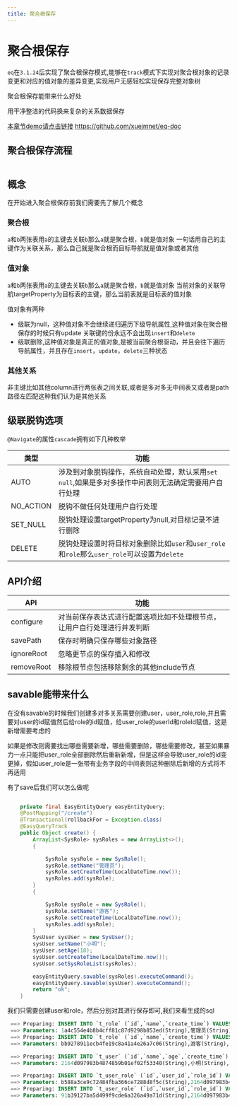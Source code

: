 ```yaml
---
title: 聚合根保存
---
```


# 聚合根保存

`eq`在`3.1.24`后实现了聚合根保存模式,能够在`track`模式下实现对聚合根对象的记录变更和对应的值对象的差异变更,实现用户无感轻松实现保存完整对象树

聚合根保存能带来什么好处

用干净整洁的代码换来复杂的关系数据保存


[本章节demo请点击链接](https://github.com/xuejmnet/eq-doc) https://github.com/xuejmnet/eq-doc

## 聚合根保存流程

<img  :src="$withBase('/images/save-flow.png')">



## 概念
在开始进入聚合根保存前我们需要先了解几个概念

### 聚合根
`a`和`b`两张表用`a`的主键去关联`b`那么`a`就是聚合根，`b`就是值对象
一句话用自己的主键作为关联关系，那么自己就是聚合根而目标导航就是值对象或者其他

### 值对象
`a`和`b`两张表用`a`的主键去关联`b`那么`a`就是聚合根，`b`就是值对象
当前对象的关联导航targetProperty为目标表的主键，那么当前表就是目标表的值对象

值对象有两种
- 级联为null，这种值对象不会继续递归遍历下级导航属性,这种值对象在聚合根保存的时候只有update 关联键的份永远不会出现`insert`和`delete`
- 级联删除,这种值对象是真正的值对象,是被当前聚合根驱动，并且会往下遍历导航属性，并且存在`insert`，`update`，`delete`三种状态


### 其他关系

非主键比如其他column进行两张表之间关联,或者是多对多无中间表又或者是path路径左匹配这种我们认为是其他关系

## 级联脱钩选项
`@Navigate`的属性`cascade`拥有如下几种枚举

类型  | 功能  
---  | --- 
AUTO  | 涉及到对象脱钩操作，系统自动处理，默认采用`set null`,如果是多对多操作中间表则无法确定需要用户自行处理
NO_ACTION  | 脱钩不做任何处理用户自行处理
SET_NULL  | 脱钩处理设置targetProperty为null,对目标记录不进行删除
DELETE | 脱钩处理设置时将目标对象删除比如`user`和`user_role`和`role`那么`user_role`可以设置为`delete`

## API介绍

API  | 功能  
---  | --- 
configure  | 对当前保存表达式进行配置选项比如不处理根节点，让用户自行处理进行并发判断
savePath  | 保存时明确只保存哪些对象路径
ignoreRoot | 忽略更节点的保存插入和修改
removeRoot | 移除根节点包括移除剩余的其他include节点

## savable能带来什么

在没有savable的时候我们创建多对多关系需要创建user，user_role,role,并且需要对user的id赋值然后给role的id赋值，给user_role的userId和roleId赋值，这是新增需要考虑的

如果是修改则需要找出哪些需要新增，哪些需要删除，哪些需要修改，甚至如果暴力一点只能把user_role全部删除然后重新新增，但是这样会导致user_role的id变更掉，假如user_role是一张带有业务字段的中间表则这种删除后新增的方式将不再适用

有了save后我们可以怎么做呢
```java

    private final EasyEntityQuery easyEntityQuery;
    @PostMapping("/create")
    @Transactional(rollbackFor = Exception.class)
    @EasyQueryTrack
    public Object create() {
        ArrayList<SysRole> sysRoles = new ArrayList<>();
        {

            SysRole sysRole = new SysRole();
            sysRole.setName("管理员");
            sysRole.setCreateTime(LocalDateTime.now());
            sysRoles.add(sysRole);
        }
        {

            SysRole sysRole = new SysRole();
            sysRole.setName("游客");
            sysRole.setCreateTime(LocalDateTime.now());
            sysRoles.add(sysRole);
        }
        SysUser sysUser = new SysUser();
        sysUser.setName("小明");
        sysUser.setAge(18);
        sysUser.setCreateTime(LocalDateTime.now());
        sysUser.setSysRoleList(sysRoles);

        easyEntityQuery.savable(sysRoles).executeCommand();
        easyEntityQuery.savable(sysUser).executeCommand();
        return "ok";
    }
```

我们只需要创建user和role，然后分别对其进行保存即可,我们来看生成的sql
```sql
 ==> Preparing: INSERT INTO `t_role` (`id`,`name`,`create_time`) VALUES (?,?,?)
 ==> Parameters: 1a4c554e4b8b4cff81c87d9298b853ed(String),管理员(String),2025-09-11T22:35:31.143878(LocalDateTime)
 ==> Preparing: INSERT INTO `t_role` (`id`,`name`,`create_time`) VALUES (?,?,?)
 ==> Parameters: bb9278911ecb4fe19c8a41a4e26a7c06(String),游客(String),2025-09-11T22:35:31.143909(LocalDateTime)

 ==> Preparing: INSERT INTO `t_user` (`id`,`name`,`age`,`create_time`) VALUES (?,?,?,?)
 ==> Parameters: 2164d097983b4874859b01ef02f53340(String),小明(String),18(Integer),2025-09-11T22:35:31.143932(LocalDateTime)

 ==> Preparing: INSERT INTO `t_user_role` (`id`,`user_id`,`role_id`) VALUES (?,?,?)
 ==> Parameters: b588a3ce9c72484fba366ce7288d8f5c(String),2164d097983b4874859b01ef02f53340(String),1a4c554e4b8b4cff81c87d9298b853ed(String)
 ==> Preparing: INSERT INTO `t_user_role` (`id`,`user_id`,`role_id`) VALUES (?,?,?)
 ==> Parameters: 91b39127ba5d499f9cde6a326a49a71d(String),2164d097983b4874859b01ef02f53340(String),bb9278911ecb4fe19c8a41a4e26a7c06(String)
```

<!-- 

### 举例一对多
```java
public class SysUser{
    @Column(primaryKey = true)
    private String id;
    private String name;

    /**
     * 用户拥有的银行卡数
     */
    @Navigate(value = RelationTypeEnum.OneToMany, selfProperty = {"id"}, targetProperty = {"uid"},partitionOrder = PartitionOrderEnum.IGNORE)
    private List<SysBankCard> bankCards;

}
```
`SysUser`和`SysBankCard`一对多,并且`selfProperty = {"id"}`为主键,所以我们认为`SysBankCard`是`SysUser`的值对象，所以如果你在构建`SysUser`的时候一起构建了`SysBankCard`那么会一并进行添加或者修改

```java

        SysUser sysUser = new SysUser();
        sysUser.setPhone("....");
        SysBankCard sysBankCard = new SysBankCard();
        sysBankCard.setCode("....");

        SysBank sysBank = new SysBank();
        sysBank.setName("....");
        sysBankCard.setBank(sysBank);

        sysUser.setBankCards(Arrays.asList(sysBankCard));

        //这么写会报错因为SysBankCard存在一个聚合根,那么会将这个聚合根的关联属性bankId赋值但是因为初始化所以sysBank还没有id会报错
//        easyEntityQuery.savable(sysUser).executeCommand();

        try(Transaction transaction = easyEntityQuery.beginTransaction()){
            easyEntityQuery.savable(sysBank).executeCommand();
            easyEntityQuery.savable(sysUser).executeCommand();
            transaction.commit();
        }
```
我们需要先保存`sysBank`,在插入时会回写`id`，然后`savable(sysUser)`的时候会回写聚合根关联属性

### 举例多对一
```java

public class SysBankCard {
    @Column(primaryKey = true)
    private String id;
    private String uid;
    /**
     * 银行卡号
     */
    private String code;

    /**
     * 所属银行
     */
    @Navigate(value = RelationTypeEnum.ManyToOne, selfProperty = {"bankId"}, targetProperty = {"id"})
    private SysBank bank;

    /**
     * 所属用户
     */
    @Navigate(value = RelationTypeEnum.ManyToOne, selfProperty = {"uid"}, targetProperty = {"id"})
    private SysUser user;
}

```

`SysBankCard`和`SysBank`是多对一，`SysBankCard`和`SysUser`也是是多对一，那么在构建`SysBankCard`的时候因为`SysBank`和`SysUser`都是`SysBankCard`的聚合根,所以savable(new SysBankCard())，哪怕`SysBankCard`添加了对应的`SysBank`或`SysUser`也只会获取聚合根的关联关系值赋值给当前`SysBankCard`
在`savable(new SysBankCard())`的时候只会保存`SysBankCard`本身
```java

        SysBankCard sysBankCard = new SysBankCard();
        sysBankCard.setCode("....");
        SysUser sysUser = easyEntityQuery.queryable(SysUser.class)
                .whereById("123").singleNotNull();
        sysBankCard.setUser(sysUser);

        //开启事务后save
        //这次保存只会新增sysBankCard并且会把sysUser的id赋值给sysBankCard的uid字段
        easyEntityQuery.savable(sysBankCard).executeCommand();
```

### 多对多
多对多这是一个比较特殊的关联关系

首先用户需要明白这个多对多的中间表是否有业务字段,也就是除了关联关系，住建和创建时间这种通用字段外的业务字段。

用户需要明确告知框架是否在多对多保存的时候处理中间表，如果存在额外业务字段那么是无法自动保存的需要用户手动处理,或者额外添加一个当前表和中间表的一对多关系。
```java

@Data
@EntityProxy
@Table("m8_user")
@FieldNameConstants
public class M8User implements ProxyEntityAvailable<M8User , M8UserProxy> {
    @Column(primaryKey = true)
    private String id;
    private String name;
    private Integer age;
    private LocalDateTime createTime;

    @Navigate(value = RelationTypeEnum.ManyToMany,
            selfProperty = {M8User.Fields.id},
            selfMappingProperty = {M8UserRole.Fields.userId},
            mappingClass = M8UserRole.class,
            targetProperty = {M8Role.Fields.id},
            targetMappingProperty = {M8UserRole.Fields.roleId}, cascade = CascadeTypeEnum.DELETE)//设置为值对象那么会自动处理中间表
    private List<M8Role> roles;
}



        M8User m8User = easyEntityQuery.queryable(M8User.class)
                .includes(m -> m.roles())
                .singleNotNull();
        List<M8Role> list = easyEntityQuery.queryable(M8Role.class)
                .where(m -> {
                })
                .toList();
        m8User.getRoles().remove(0);
        m8User.getRoles().addAll(list);


        try(Transaction transaction = easyEntityQuery.beginTransaction()){
            easyEntityQuery.savable(m8User).executeCommand();//自动移除一个UserRole并且添加和list数量一样的UserRole
            transaction.commit();
        }
```

如果存在业务字段那么请将cascade改成`cascade = CascadeTypeEnum.NO_ACTION`然后单独创建`User`和`UserRole`的导航

```java

@Data
@EntityProxy
@Table("m8_user")
@FieldNameConstants
public class M8User implements ProxyEntityAvailable<M8User, M8UserProxy> {
    @Column(primaryKey = true)
    private String id;
    private String name;
    private Integer age;
    private LocalDateTime createTime;

    @Navigate(value = RelationTypeEnum.ManyToMany,
            selfProperty = {M8User.Fields.id},
            selfMappingProperty = {M8UserRole.Fields.userId},
            mappingClass = M8UserRole.class,
            targetProperty = {M8Role.Fields.id},
            targetMappingProperty = {M8UserRole.Fields.roleId}, cascade = CascadeTypeEnum.NO_ACTION)
    private List<M8Role> roles;

    /**
     * 新增一个导航输入因为M8UserRole存在业务字段
     **/
    @Navigate(value = RelationTypeEnum.OneToMany, selfProperty = {M8User.Fields.id}, targetProperty = {M8UserRole.Fields.userId})
    private List<M8UserRole> m8UserRoleList;
}


M8User user=new M8User()
M8UserRole userRole=new M8UserRole() 
userRole.setBusiness("XXXXX");
user.setM8UserRoleList(Arrays.asList(userRole))


try(Transaction transaction = easyEntityQuery.beginTransaction()){
    easyEntityQuery.savable(user).executeCommand();
    transaction.commit();
}
``` -->
